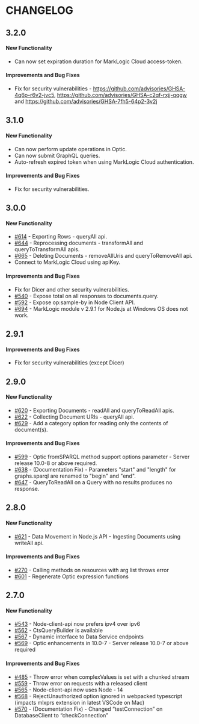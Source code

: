 # CHANGELOG

## 3.2.0
#### New Functionality

- Can now set expiration duration for MarkLogic Cloud access-token.

#### Improvements and Bug Fixes

- Fix for security vulnerabilities - 
    https://github.com/advisories/GHSA-4q6p-r6v2-jvc5, 
    https://github.com/advisories/GHSA-c2qf-rxjj-qqgw and
    https://github.com/advisories/GHSA-7fh5-64p2-3v2j


## 3.1.0
#### New Functionality

- Can now perform update operations in Optic.
- Can now submit GraphQL queries.
- Auto-refresh expired token when using MarkLogic Cloud authentication.

#### Improvements and Bug Fixes

- Fix for security vulnerabilities.


## 3.0.0
#### New Functionality

- [#614](https://github.com/marklogic/node-client-api/issues/614) - Exporting Rows - queryAll api.
- [#644](https://github.com/marklogic/node-client-api/issues/644) - Reprocessing documents - transformAll and queryToTransformAll apis.
- [#665](https://github.com/marklogic/node-client-api/issues/665) - Deleting Documents  - removeAllUris and queryToRemoveAll api.
- Connect to MarkLogic Cloud using apiKey.

#### Improvements and Bug Fixes

- Fix for Dicer and other security vulnerabilities.
- [#540](https://github.com/marklogic/node-client-api/issues/540) - Expose total on all responses to documents.query.
- [#592](https://github.com/marklogic/node-client-api/issues/592) - Expose op:sample-by in Node Client API.
- [#694](https://github.com/marklogic/node-client-api/issues/694) - MarkLogic module v 2.9.1 for Node.js at Windows OS does not work.


## 2.9.1

#### Improvements and Bug Fixes

- Fix for security vulnerabilities (except Dicer)

## 2.9.0
#### New Functionality

- [#620](https://github.com/marklogic/node-client-api/issues/620) - Exporting Documents - readAll and queryToReadAll apis.
- [#622](https://github.com/marklogic/node-client-api/issues/622) - Collecting Document URIs - queryAll api.
- [#629](https://github.com/marklogic/node-client-api/issues/629) - Add a category option for reading only the contents of document(s).

#### Improvements and Bug Fixes

- [#599](https://github.com/marklogic/node-client-api/issues/599) - Optic fromSPARQL method support options parameter - Server release 10.0-8 or above required.
- [#638](https://github.com/marklogic/node-client-api/issues/638) - (Documentation Fix) - Parameters "start" and "length" for graphs.sparql are renamed to "begin" and "end".
- [#647](https://github.com/marklogic/node-client-api/issues/647) - QueryToReadAll on a Query with no results produces no response.


## 2.8.0
#### New Functionality

- [#621](https://github.com/marklogic/node-client-api/issues/621) - Data Movement in Node.js API - Ingesting Documents using writeAll api.

#### Improvements and Bug Fixes
- [#270](https://github.com/marklogic/node-client-api/issues/270) - Calling methods on resources with arg list throws error
- [#601](https://github.com/marklogic/node-client-api/issues/601) - Regenerate Optic expression functions


## 2.7.0
#### New Functionality

- [#543](https://github.com/marklogic/node-client-api/issues/543) - Node-client-api now prefers ipv4 over ipv6
- [#562](https://github.com/marklogic/node-client-api/issues/562) - CtsQueryBuilder is available
- [#567](https://github.com/marklogic/node-client-api/issues/567) - Dynamic interface to Data Service endpoints
- [#569](https://github.com/marklogic/node-client-api/issues/569) - Optic enhancements in 10.0-7 - Server release 10.0-7 or above required

#### Improvements and Bug Fixes
- [#485](https://github.com/marklogic/node-client-api/issues/485) - Throw error when complexValues is set with a chunked stream
- [#559](https://github.com/marklogic/node-client-api/issues/559) - Throw error on requests with a released client
- [#565](https://github.com/marklogic/node-client-api/issues/565 ) - Node-client-api now uses Node - 14
- [#568](https://github.com/marklogic/node-client-api/issues/568) - RejectUnauthorized option ignored in webpacked typescript (impacts mlxprs extension in latest VSCode on Mac)
- [#570](https://github.com/marklogic/node-client-api/issues/570) - (Documentation Fix) - Changed “testConnection” on DatabaseClient to “checkConnection”
